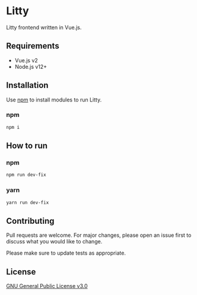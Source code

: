 # Litty

Litty frontend written in Vue.js.

## Requirements

* Vue.js v2
* Node.js v12+

## Installation

Use [npm](https://npmjs.com/) to install modules to run Litty.

### npm
```bash
npm i
```

## How to run

### npm
```bash
npm run dev-fix
```

### yarn
```bash
yarn run dev-fix
```

## Contributing
Pull requests are welcome. For major changes, please open an issue first to discuss what you would like to change.

Please make sure to update tests as appropriate.

## License
[GNU General Public License v3.0](https://choosealicense.com/licenses/gpl-3.0/)